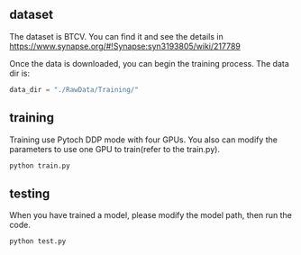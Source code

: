 

## dataset 
The dataset is BTCV. You can find it and see the details in https://www.synapse.org/#!Synapse:syn3193805/wiki/217789

Once the data is downloaded, you can begin the training process. The data dir is:

```python
data_dir = "./RawData/Training/"
```

## training 

Training use Pytoch DDP mode with four GPUs. You also can modify the parameters to use one GPU to train(refer to the train.py).

```bash
python train.py
```

## testing
When you have trained a model, please modify the model path, then run the code.
```bash
python test.py
```
